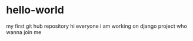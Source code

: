 # hello-world
my first git hub repository
hi everyone i am working on django project who wanna join me
